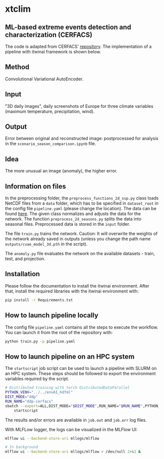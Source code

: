 # xtclim
## ML-based extreme events detection and characterization (CERFACS)

The code is adapted from CERFACS' [repository](https://github.com/cerfacs-globc/xtclim/tree/master).
The implementation of a pipeline with itwinai framework is shown below. 

## Method 
Convolutional Variational AutoEncoder.

## Input
"3D daily images", daily screenshots of Europe for three climate variables (maximum temperature, precipitation, wind).

## Output 
Error between original and reconstructed image: postprocessed for analysis in the `scenario_season_comparison.ipynb` file.

## Idea 
The more unusual an image (anomaly), the higher error.

## Information on files

In the preprocessing folder, the `preprocess_functions_2d_ssp.py` class loads NetCDF files from a `data` folder, which has to be specified in `dataset_root` in the config file `pipeline.yaml` (please change the location). The data can be found [here](https://b2drop.eudat.eu/s/rtAadDNYDWBkxjJ). The given class normalizes and adjusts the data for the network. The function `preprocess_2d_seasons.py` splits the data into seasonal files. Preprocessed data is stored in the `input` folder.

The file `train.py` trains the network. Caution: It will overwrite the weights of the network already saved in outputs (unless you change the path name `outputs/cvae_model_3d.pth` in the script).

The `anomaly.py` file evaluates the network on the available datasets - train, test, and projection.

## Installation

Please follow the documentation to install the itwinai environment.
After that, install the required libraries with the itwinai environment with:

```bash
pip install -r Requirements.txt
```

## How to launch pipeline locally

The config file `pipeline.yaml` contains all the steps to execute the workflow. You can launch it from the root of the repository with:

```bash
python train.py -p pipeline.yaml

```

## How to launch pipeline on an HPC system

The `startscript` job script can be used to launch a pipeline with SLURM on an HPC system.
These steps should be followed to export the environment variables required by the script.

```bash
# Distributed training with torch DistributedDataParallel
PYTHON_VENV="../../envAI_hdfml"
DIST_MODE="ddp"
RUN_NAME="ddp-cerfacs"
sbatch --export=ALL,DIST_MODE="$DIST_MODE",RUN_NAME="$RUN_NAME",PYTHON_VENV="$PYTHON_VENV" \
    startscript
```

The results and/or errors are available in `job.out` and `job.err` log files.

With MLFLow logger, the logs can be visualized in the MLFlow UI:

```bash
mlflow ui --backend-store-uri mllogs/mlflow

# In background
mlflow ui --backend-store-uri mllogs/mlflow > /dev/null 2>&1 &
```

